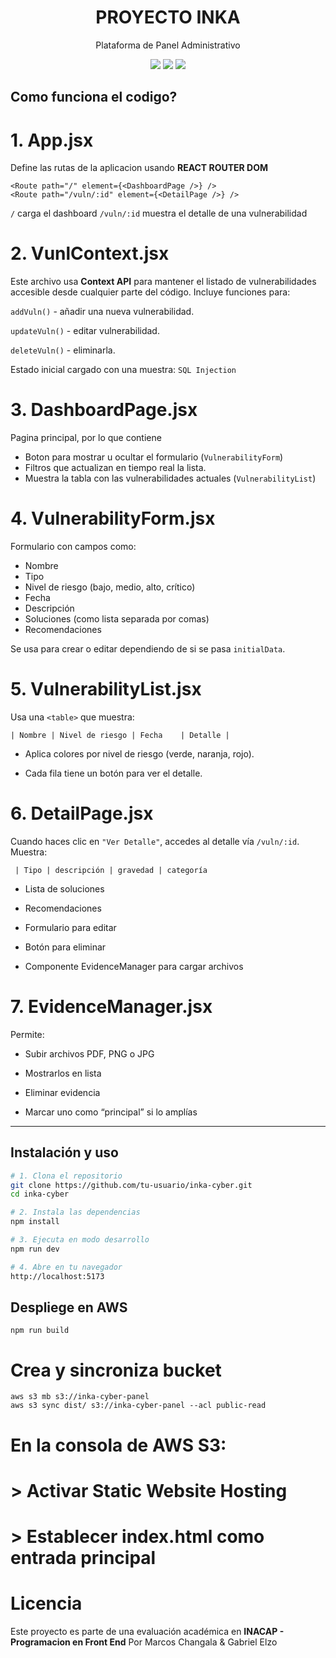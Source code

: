 <h1 align="center">PROYECTO INKA</h1>
<p align="center">Plataforma de Panel Administrativo</p>

<p align="center">
  <img src="https://img.shields.io/badge/React-18-blue?logo=react" />
  <img src="https://img.shields.io/badge/Vite-purple" />
  <img src="https://img.shields.io/badge/Estado-En%20Desarrollo-yellow" />
</p>

## Como funciona el codigo?

# 1. App.jsx
Define las rutas de la aplicacion usando **REACT ROUTER DOM**
```
<Route path="/" element={<DashboardPage />} />
<Route path="/vuln/:id" element={<DetailPage />} />
```
``/`` carga el dashboard
```/vuln/:id``` muestra el detalle de una vulnerabilidad

# 2. VunlContext.jsx
Este archivo usa **Context API** para mantener el listado de vulnerabilidades accesible desde cualquier parte del código. Incluye funciones para:

```addVuln()``` - añadir una nueva vulnerabilidad.

```updateVuln()``` - editar vulnerabilidad.

```deleteVuln()``` - eliminarla.

Estado inicial cargado con una muestra: ```SQL Injection```

# 3. DashboardPage.jsx
Pagina principal, por lo que contiene
- Boton para mostrar u ocultar el formulario (```VulnerabilityForm```)
- Filtros que actualizan en tiempo real la lista.
- Muestra la tabla con las vulnerabilidades actuales (```VulnerabilityList```)

# 4. VulnerabilityForm.jsx
Formulario con campos como:
- Nombre
- Tipo
- Nivel de riesgo (bajo, medio, alto, crítico)
- Fecha
- Descripción
- Soluciones (como lista separada por comas)
- Recomendaciones

Se usa para crear o editar dependiendo de si se pasa ``initialData``.

# 5. VulnerabilityList.jsx
Usa una ```<table>``` que muestra:

``| Nombre | Nivel de riesgo | Fecha	| Detalle |``

- Aplica colores por nivel de riesgo (verde, naranja, rojo).

- Cada fila tiene un botón para ver el detalle.

# 6. DetailPage.jsx
Cuando haces clic en ``"Ver Detalle"``, accedes al detalle vía ``/vuln/:id``. Muestra:

``` | Tipo | descripción | gravedad | categoría```

- Lista de soluciones

- Recomendaciones

- Formulario para editar

- Botón para eliminar

- Componente EvidenceManager para cargar archivos

# 7. EvidenceManager.jsx 
Permite:

- Subir archivos PDF, PNG o JPG

- Mostrarlos en lista

- Eliminar evidencia

- Marcar uno como “principal” si lo amplías


---

## Instalación y uso

```bash
# 1. Clona el repositorio
git clone https://github.com/tu-usuario/inka-cyber.git
cd inka-cyber

# 2. Instala las dependencias
npm install

# 3. Ejecuta en modo desarrollo
npm run dev

# 4. Abre en tu navegador
http://localhost:5173
```
## Despliege en AWS

``npm run build``

# Crea y sincroniza bucket
```
aws s3 mb s3://inka-cyber-panel
aws s3 sync dist/ s3://inka-cyber-panel --acl public-read
```

# En la consola de AWS S3:
# > Activar Static Website Hosting
# > Establecer index.html como entrada principal

# Licencia

Este proyecto es parte de una evaluación académica en **INACAP - Programacion en Front End** Por Marcos Changala & Gabriel Elzo
